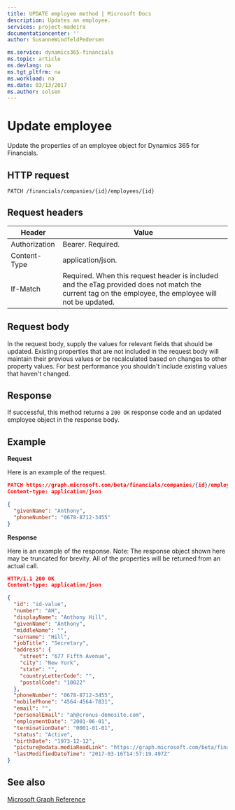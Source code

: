 ```yaml
---
title: UPDATE employee method | Microsoft Docs
description: Updates an employee.
services: project-madeira
documentationcenter: ''
author: SusanneWindfeldPedersen

ms.service: dynamics365-financials
ms.topic: article
ms.devlang: na
ms.tgt_pltfrm: na
ms.workload: na
ms.date: 03/13/2017
ms.author: solsen
---
```


# Update employee
Update the properties of an employee object for Dynamics 365 for Financials.


## HTTP request

```
PATCH /financials/companies/{id}/employees/{id}
```

## Request headers
|Header|Value|
|------|-----|
|Authorization  |Bearer. Required. |
|Content-Type   |application/json. |
|If-Match       |Required. When this request header is included and the eTag provided does not match the current tag on the employee, the employee will not be updated. |

## Request body
In the request body, supply the values for relevant fields that should be updated. Existing properties that are not included in the request body will maintain their previous values or be recalculated based on changes to other property values. For best performance you shouldn't include existing values that haven't changed.

## Response
If successful, this method returns a ```200 OK``` response code and an updated employee object in the response body.

## Example

**Request**

Here is an example of the request.

```json
PATCH https://graph.microsoft.com/beta/financials/companies/{id}/employees{id}
Content-type: application/json

{
  "givenName": "Anthony",
  "phoneNumber": "0678-8712-3455"
}
```

**Response**

Here is an example of the response. Note: The response object shown here may be truncated for brevity. All of the properties will be returned from an actual call.

```json
HTTP/1.1 200 OK
Content-type: application/json

{
  "id": "id-value",
  "number": "AH",
  "displayName": "Anthony Hill",
  "givenName": "Anthony",
  "middleName": "",
  "surname": "Hill",
  "jobTitle": "Secretary",
  "address": {
    "street": "677 Fifth Avenue",
    "city": "New York",
    "state": "",
    "countryLetterCode": "",
    "postalCode": "10022"
  },
  "phoneNumber": "0678-8712-3455",
  "mobilePhone": "4564-4564-7831",
  "email": "",
  "personalEmail": "ah@cronus-demosite.com",
  "employmentDate": "2001-06-01",
  "terminationDate": "0001-01-01",
  "status": "Active",
  "birthDate": "1973-12-12",
  "picture@odata.mediaReadLink": "https://graph.microsoft.com/beta/financials/companies/{id}/employees/{id}/picture",
  "lastModifiedDateTime": "2017-03-16T14:57:19.497Z" 
}
```


## See also
[Microsoft Graph Reference](../api/dynamics_graph_reference.md)  
